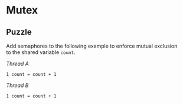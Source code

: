 # Mutex

## Puzzle

Add semaphores to the following example to enforce mutual exclusion \
to the shared variable `count`.

*Thread A*
```
1 count = count + 1
```

*Thread B*
```
1 count = count + 1
```
